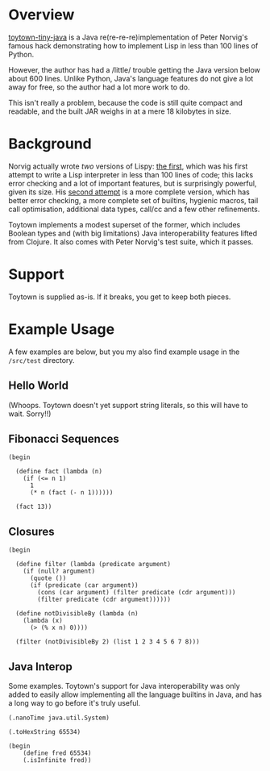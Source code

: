 Overview
========

[toytown-tiny-java][1] is a Java re(re-re-re)implementation of Peter Norvig's 
famous hack demonstrating how to implement Lisp in less than 100 lines of 
Python.  

However, the author has had a /little/ trouble getting the Java version below
about 600 lines.  Unlike Python, Java's language features do not give a lot 
away for free, so the author had a lot more work to do. 

This isn't really a problem, because the code is still quite compact and 
readable, and the built JAR weighs in at a mere 18 kilobytes in size.  


Background
==========

Norvig actually wrote _two_ versions of Lispy: [the first][2], which was his
first attempt to write a Lisp interpreter in less than 100 lines of code; this
lacks error checking and a lot of important features, but is surprisingly
powerful, given its size.  His [second attempt][3] is a more complete version,
which has better error checking, a more complete set of builtins, hygienic
macros, tail call optimisation, additional data types, call/cc and a few other
refinements.

Toytown implements a modest superset of the former, which includes Boolean
types and (with big limitations) Java interoperability features lifted from 
Clojure.  It also comes with Peter Norvig's test suite, which it passes.


Support
=======

Toytown is supplied as-is.  If it breaks, you get to keep both pieces.


Example Usage
=============

A few examples are below, but you my also find example usage in the 
`/src/test` directory.


Hello World
-----------

(Whoops.  Toytown doesn't yet support string literals, so this will have to
wait. Sorry!!)


Fibonacci Sequences
-------------------

    (begin 
    
      (define fact (lambda (n) 
        (if (<= n 1) 
          1 
          (* n (fact (- n 1))))))
          
      (fact 13))


Closures
--------

    (begin
                  
      (define filter (lambda (predicate argument)
        (if (null? argument)
          (quote ())
          (if (predicate (car argument))
            (cons (car argument) (filter predicate (cdr argument)))
            (filter predicate (cdr argument))))))

      (define notDivisibleBy (lambda (n)
        (lambda (x)
          (> (% x n) 0))))

      (filter (notDivisibleBy 2) (list 1 2 3 4 5 6 7 8)))
      
      
Java Interop
------------

Some examples.  Toytown's support for Java interoperability was only added to
easily allow implementing all the language builtins in Java, and has a long
way to go before it's truly useful.


    (.nanoTime java.util.System)
    
    (.toHexString 65534)

    (begin
        (define fred 65534)
        (.isInfinite fred))


[1]: https://github.com/benfowler/toytown-tiny-java
[2]: http://norvig.com/lispy.html
[3]: http://norvig.com/lispy2.html
